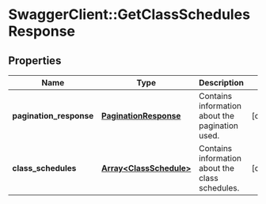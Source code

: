 # SwaggerClient::GetClassSchedulesResponse

## Properties
Name | Type | Description | Notes
------------ | ------------- | ------------- | -------------
**pagination_response** | [**PaginationResponse**](PaginationResponse.md) | Contains information about the pagination used. | [optional] 
**class_schedules** | [**Array&lt;ClassSchedule&gt;**](ClassSchedule.md) | Contains information about the class schedules. | [optional] 


